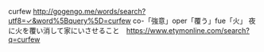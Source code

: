 curfew http://gogengo.me/words/search?utf8=✓&word%5Bquery%5D=curfew
 co-「強意」oper「覆う」fue「火」
 夜に火を覆い消して家にいさせること　https://www.etymonline.com/search?q=curfew
